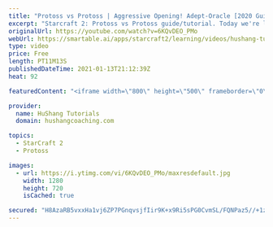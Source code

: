 ```yaml
---
title: "Protoss vs Protoss | Aggressive Opening! Adept-Oracle [2020 Guide]"
excerpt: "Starcraft 2: Protoss vs Protoss guide/tutorial. Today we're learning an aggressive pvp opening with 8 adepts + 2 oracles. It hits like a tank and there's pretty much no way for your opponent to defend any damage. The question is more so \"how much damage\" can you do?  Protoss vs Protoss | Aggressive Opening!"
originalUrl: https://youtube.com/watch?v=6KQvDEO_PMo
webUrl: https://smartable.ai/apps/starcraft2/learning/videos/hushang-tutorials-protoss-vs-protoss-aggressive-opening-adept-oracle-2020-guide/
type: video
price: Free
length: PT11M13S
publishedDateTime: 2021-01-13T21:12:39Z
heat: 92

featuredContent: "<iframe width=\"800\" height=\"500\" frameborder=\"0\" src=\"https://www.youtube.com/embed/6KQvDEO_PMo\" allow=\"accelerometer; autoplay; encrypted-media; gyroscope; picture-in-picture\" allowfullscreen></iframe>"

provider:
  name: HuShang Tutorials
  domain: hushangcoaching.com

topics:
  - StarCraft 2
  - Protoss

images:
  - url: https://i.ytimg.com/vi/6KQvDEO_PMo/maxresdefault.jpg
    width: 1280
    height: 720
    isCached: true

secured: "H8AzaRB5vxxHa1vj6ZP7PGnqvsjfIir9K+x9Ri5sPG0CvmSL/FQNPaz5//+1zFCMQPIHEQ+L8dLJMJCvBDs8TSK6ySs9NZOSuVK8cK7OPtRcJK1JKGZtnUlmaE6lSaxZt9ajjpiJV73oSoULm2jZyBkvP088q2Ssu9EqeorpQW0h8ocHAbfGQtLXEJ/dyxOxT4QIk7Pl9DnsFnho1rYxrSRzDrsbm1m7nlBP37ajXltYuJfuMuUEBRLMC6I8WrjyANBa0vov1W20/8oigRMz37tOAdsAy2REzE9f5w4DPzvX2q+VDGR+T5K9F0VSKMWU5KapFBfOzGxLtjcDdYBZk5UVfVj+1Tz6ILYYDI0it1gGdfxJ8RQwHwl1+8FChqDiXM9DwOdV6uRNGACa8jFi2w==;LcUgppF4M8YXKM+1x3m/bA=="
---
```


